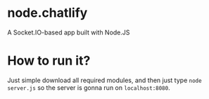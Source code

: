 # node.chatlify
A Socket.IO-based app built with Node.JS

# How to run it?
Just simple download all required modules, and then just type `node server.js` so the server is gonna run on `localhost:8080`.
